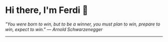 <h1>Hi there, I'm Ferdi 👋</h1>

<p><em>
  "You were born to win, but to be a winner, you must plan to win, prepare to win, expect to win." — Arnold Schwarzenegger
</em></p>

---

